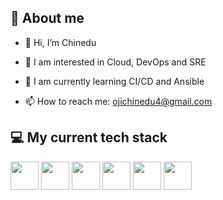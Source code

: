 <h2> 🧐 About me </h2>

- 👋 Hi, I’m Chinedu

- 🤔 I am interested in Cloud, DevOps and SRE
- 🌱 I am currently learning CI/CD and Ansible
- 📫 How to reach me: ojichinedu4@gmail.com

<h2>💻 My current tech stack </h2>
<p>
<img src="https://cdn.jsdelivr.net/gh/devicons/devicon/icons/git/git-original.svg" height="45" width="45" />
<img src="https://cdn.jsdelivr.net/gh/devicons/devicon/icons/linux/linux-original.svg" height="45" width="45" />
<img src="https://cdn.jsdelivr.net/gh/devicons/devicon/icons/amazonwebservices/amazonwebservices-original.svg" height="45" width="45"/>
<img src="https://cdn.jsdelivr.net/gh/devicons/devicon/icons/docker/docker-original.svg" height="45" width="45" />
<img src="https://cdn.jsdelivr.net/gh/devicons/devicon/icons/kubernetes/kubernetes-plain.svg" height="45" width="45" />
<img src="https://cdn.jsdelivr.net/gh/devicons/devicon/icons/jenkins/jenkins-original.svg" height="45" width="45" />
</p>


